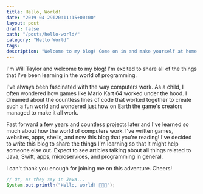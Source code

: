 ```yaml
---
title: Hello, World!
date: "2019-04-29T20:11:15+00:00"
layout: post
draft: false
path: "/posts/hello-world/"
category: "Hello World"
tags:
description: "Welcome to my blog! Come on in and make yourself at home."
---
```


I'm Will Taylor and welcome to my blog! I'm excited to share all of the things that I've been learning in the world of programming. 

I've always been fascinated with the way computers work. As a child, I often wondered how games like Mario Kart 64 worked under the hood. I dreamed about the countless lines of code that worked together to create such a fun world and wondered just how on Earth the game's creators managed to make it all work.

Fast forward a few years and countless projects later and I've learned so much about how the world of computers work. I've written games, websites, apps, shells, and now this blog that you're reading! I've decided to write this blog to share the things I'm learning so that it might help someone else out. Expect to see articles talking about all things related to Java, Swift, apps, microservices, and programming in general.

I can't thank you enough for joining me on this adventure. Cheers! 

```java
// Or, as they say in Java...
System.out.println("Hello, world! 🎉🍾🎊");
```
